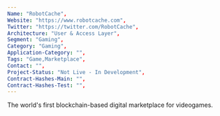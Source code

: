 ```yaml
--- 
Name: "RobotCache", 
Website: "https://www.robotcache.com", 
Twitter: "https://twitter.com/RobotCache", 
Architecture: "User & Access Layer",
Segment: "Gaming",
Category: "Gaming",
Application-Category: "",
Tags: "Game,Marketplace",
Contact: "",
Project-Status: "Not Live - In Development",
Contract-Hashes-Main: "",
Contract-Hashes-Test: "",
--- 
```

<!--lang:en--> 
The world's first blockchain-based digital marketplace for videogames.
<!--lang:es--] 
El primer mercado digital del mundo basado en blockchain para videojuegos.
<!--lang:de--] 
Der weltweit erste Blockchain-basierte digitale Marktplatz für Videospiele.
<!--lang:fr--] 
Le premier marché numérique au monde basé sur la blockchain pour les jeux vidéo.
<!--lang:pl--] 
Pierwszy na świecie cyfrowy rynek gier wideo oparty na blockchain.
<!--lang:uk--] 
Перший у світі цифровий ринок відеоігор на основі блокчейну.
[!--lang:*--> 
